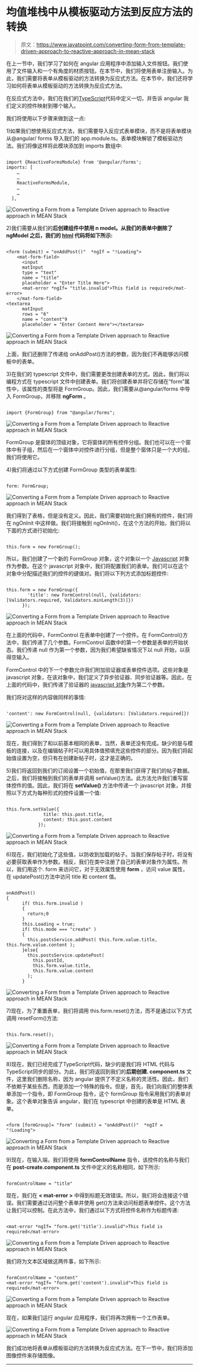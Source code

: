 # 均值堆栈中从模板驱动方法到反应方法的转换

> 原文：<https://www.javatpoint.com/converting-form-from-template-driven-approach-to-reactive-approach-in-mean-stack>

在上一节中，我们学习了如何在 angular 应用程序中添加输入文件按钮。我们使用了文件输入和一个有角度的材质按钮。在本节中，我们将使用表单注册输入。为此，我们需要将表单从模板驱动的方法转换为反应式方法。在本节中，我们还将学习如何将表单从模板驱动的方法转换为反应式方法。

在反应式方法中，我们在我们的[TypeScript](https://www.javatpoint.com/typescript-tutorial)代码中定义一切，并告诉 angular 我们定义的控件映射到哪个输入。

我们将使用以下步骤来做到这一点:

1)如果我们想使用反应式方法，我们需要导入反应式表单模块，而不是将表单模块从@angular/ forms 导入我们的 app.module.ts。表单模块解锁了模板驱动方法。我们将像这样将此模块添加到 imports 数组中:

```

import {ReactiveFormsModule} from '@angular/forms';
imports: [
    …
    …
    ReactiveFormsModule,
    …
    …
  ],

```

![Converting a Form from a Template Driven approach to Reactive approach in MEAN Stack](img/6a25a474ac2329a6bf03426094e9fadf.png)

2)我们需要从我们的**后创建组件中禁用 n model。从我们的表单中删除了 ngModel 之后，我们的 [html](https://www.javatpoint.com/html-tutorial) 代码将如下所示:**

```

<form (submit) = "onAddPost()"  *ngIf = "!Loading">
    <mat-form-field>
      <input
      matInput
      type = "text"
      name = "title"
      placeholder = "Enter Title Here">
      <mat-error *ngIf= "title.invalid">This field is required</mat-error>
    </mat-form-field>
<textarea
      matInput
      rows = "6"
      name = "content"9
      placeholder = "Enter Content Here"></textarea>

```

![Converting a Form from a Template Driven approach to Reactive approach in MEAN Stack](img/875e055bd0f1f13bbb815c98ffb69f6b.png)

上面，我们还删除了传递给 onAddPost()方法的参数，因为我们不再能够访问模板中的表单。

3)在我们的 typescript 文件中，我们需要更改创建表单的方式。因此，我们将以编程方式在 typescript 文件中创建表单。我们将创建表单并将它存储在“form”属性中，该属性的类型将是 FormGroup。因此，我们需要从@angular/forms 中导入 FormGroup，并移除 **ngForm** 。

```

import {FormGroup} from "@angular/forms";

```

![Converting a Form from a Template Driven approach to Reactive approach in MEAN Stack](img/54fc187df53ade3d5fdbb2bd9b9eada6.png)

FormGroup 是窗体的顶级对象，它将窗体的所有控件分组。我们也可以在一个窗体中有子组，然后在一个窗体中对控件进行分组，但是整个窗体只是一个大的组，我们将使用它。

4)我们将通过以下方式创建 FormGroup 类型的表单属性:

```

form: FormGroup;

```

![Converting a Form from a Template Driven approach to Reactive approach in MEAN Stack](img/9956e76902c0dc0eeb653e37d8fa6f03.png)

我们得到了表格，但是没有定义。因此，我们需要初始化我们拥有的控件，我们将在 ngOnInit 中这样做。我们将接触到 ngOnInit()，在这个方法的开始，我们将以下面的方式进行初始化:

```

this.form = new FormGroup();

```

所以，我们创建了一个新的 FormGroup 对象，这个对象以一个 [Javascript](https://www.javatpoint.com/javascript-tutorial) 对象作为参数。在这个 javascript 对象中，我们将配置我们的表单。我们可以在这个对象中分配描述我们的控件的键值对。我们将以下列方式添加标题控件:

```

this.form = new FormGroup({
        'title': new FormControl(null, {validators:[Validators.required, Validators.minLength(3)]}) 
      });

```

![Converting a Form from a Template Driven approach to Reactive approach in MEAN Stack](img/b37ab1180f6f5046948b968e92db4068.png)

在上面的代码中，FormControl 在表单中创建了一个控件。在 FormControl()方法中，我们传递了几个参数。FormControl 函数中的第一个参数是表单的开始状态。我们传递 null 作为第一个参数，因为我们希望缺省情况下以 null 开始，以获得空输入。

FormControl 中的下一个参数允许我们附加验证器或表单控件选项。这些对象是 javascript 对象，在该对象中，我们定义了异步验证器、同步验证器等。因此，在上面的代码中，我们传递了验证器的 [javascript 对象](https://www.javatpoint.com/javascript-objects)作为第二个参数。

我们将对这样的内容做同样的事情:

```

'content': new FormControl(null, {validators: [Validators.required]})

```

![Converting a Form from a Template Driven approach to Reactive approach in MEAN Stack](img/1374b5aeb3938f32a16dc0d5f9aac8bb.png)

现在，我们得到了和以前基本相同的表单，当然，表单还没有完成。缺少的是与模板的连接，以及在编辑帖子时可以用具体值预填充这些控件的部分。因为我们将起始值设置为空，但只有在创建新帖子时，这才是正确的。

5)我们将返回到我们的订阅设置一个初始值，在那里我们获得了我们的帖子数据。之后，我们将接触到我们的表单并调用 setValue()方法。此方法允许我们重写窗体控件的值。因此，我们将在 **setValue()** 方法中传递一个 javascript 对象，并按照以下方式为每种形式的控件设置一个值:

```

this.form.setValue({
              title: this.post.title,
              content: this.post.content
            });

```

![Converting a Form from a Template Driven approach to Reactive approach in MEAN Stack](img/65b3960c21d474f4e23cc35215bba266.png)

6)现在，我们初始化了这些值，以防收到加载的帖子。当我们保存帖子时，将没有必要获取表单作为参数。相反，我们在类中注册了自己的表单对象作为属性。所以，我们用这个. form 来访问它，对于无效属性使用 **form** ，访问 value 属性，在 updatePost()方法中访问 title 和 content 值。

```

onAddPost()
{
      if( this.form.invalid )
      {
        return;0
      }
      this.Loading = true;
      if( this.mode === "create" )
      {
        this.postsService.addPost( this.form.value.title, this.form.value.content );
      }else{
        this.postsService.updatePost(
          this.postId,
          this.form.value.title,
          this.form.value.content
        );
      }

```

![Converting a Form from a Template Driven approach to Reactive approach in MEAN Stack](img/d50f9ba4a827bc670ab5158d865bd093.png)

7)现在，为了重置表单，我们将调用 this.form.reset()方法，而不是通过以下方式调用 resetForm()方法:

```

this.form.reset();

```

![Converting a Form from a Template Driven approach to Reactive approach in MEAN Stack](img/a8e923a94c1f6cfb76ba77b6612a3fc3.png)

8)现在，我们已经完成了TypeScript代码，缺少的是我们将 HTML 代码与TypeScript同步的部分。为此，我们将返回到我们的**后期创建. component.ts** 文件，这里我们删除名称，因为 angular 提供了不定义名称的灵活性。因此，我们不依赖于某些东西，而是添加一个特殊的指令。但是，首先，我们向我们的整体表单添加一个指令，即 FormGroup 指令，这个 formGroup 指令采用我们的表单对象。这个表单对象告诉 angular，我们在 typescript 中创建的表单是 HTML 表单。

```

<form [formGroup]= "form" (submit) = "onAddPost()"  *ngIf = "!Loading">

```

![Converting a Form from a Template Driven approach to Reactive approach in MEAN Stack](img/709f4ae111200c64615e114828b26ad6.png)

9)现在，在输入端，我们将使用 **formControlName** 指令，该控件的名称与我们在 **post-create.component.ts** 文件中定义的名称相同，如下所示:

```

formControlName = "title"

```

现在，我们在 **< mat-error >** 中得到标题无效错误。所以，我们将会连接这个错误。我们需要通过访问整个表单并使用 get()方法来访问标题表单控件。这个方法让我们可以控制。在此方法中，我们通过以下方式将控件名称作为标题传递:

```

<mat-error *ngIf= "form.get('title').invalid">This field is required</mat-error>

```

![Converting a Form from a Template Driven approach to Reactive approach in MEAN Stack](img/57e38db61a02e0fa2d2f6540fc94e8ac.png)

我们将为文本区域做这两件事，如下所示:

```

formControlName = "content"
<mat-error *ngIf= "form.get('content').invalid">This field is required</mat-error>

```

![Converting a Form from a Template Driven approach to Reactive approach in MEAN Stack](img/a2c191b2bb4194d52cc35e9aedbca8a7.png)

现在，如果我们运行 angular 应用程序，我们将再次拥有一个工作表单。

![Converting a Form from a Template Driven approach to Reactive approach in MEAN Stack](img/8c92a1af505489d18d5e442ad7a4580b.png)

我们成功地将表单从模板驱动的方法转换为反应式方法。在下一节中，我们将添加图像控件来存储图像。

* * *